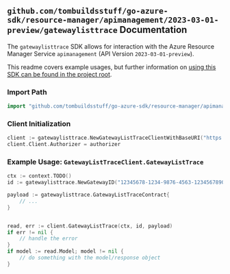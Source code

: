 
## `github.com/tombuildsstuff/go-azure-sdk/resource-manager/apimanagement/2023-03-01-preview/gatewaylisttrace` Documentation

The `gatewaylisttrace` SDK allows for interaction with the Azure Resource Manager Service `apimanagement` (API Version `2023-03-01-preview`).

This readme covers example usages, but further information on [using this SDK can be found in the project root](https://github.com/tombuildsstuff/go-azure-sdk/tree/main/docs).

### Import Path

```go
import "github.com/tombuildsstuff/go-azure-sdk/resource-manager/apimanagement/2023-03-01-preview/gatewaylisttrace"
```


### Client Initialization

```go
client := gatewaylisttrace.NewGatewayListTraceClientWithBaseURI("https://management.azure.com")
client.Client.Authorizer = authorizer
```


### Example Usage: `GatewayListTraceClient.GatewayListTrace`

```go
ctx := context.TODO()
id := gatewaylisttrace.NewGatewayID("12345678-1234-9876-4563-123456789012", "example-resource-group", "serviceValue", "gatewayIdValue")

payload := gatewaylisttrace.GatewayListTraceContract{
	// ...
}


read, err := client.GatewayListTrace(ctx, id, payload)
if err != nil {
	// handle the error
}
if model := read.Model; model != nil {
	// do something with the model/response object
}
```
